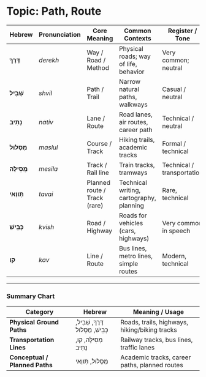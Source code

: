 # Topic: Path, Route

| Hebrew         | Pronunciation  | Core Meaning             | Common Contexts                              | Register / Tone             |
|----------------|-----------------|---------------------------|----------------------------------------------|-----------------------------|
| **דֶּרֶךְ**       | *derekh*         | Way / Road / Method        | Physical roads; way of life, behavior        | Very common; neutral         |
| **שְׁבִיל**       | *shvil*           | Path / Trail               | Narrow natural paths, walkways               | Casual / neutral             |
| **נָתִיב**        | *nativ*           | Lane / Route               | Road lanes, air routes, career path          | Technical / neutral          |
| **מַסְלוּל**      | *maslul*          | Course / Track             | Hiking trails, academic tracks              | Formal / technical           |
| **מְסִילָּה**      | *mesila*          | Track / Rail line          | Train tracks, tramways                      | Technical / transportation   |
| **תְּווַאי**       | *tavai*           | Planned route / Track (rare) | Technical writing, cartography, planning    | Rare, technical               |
| **כְּבִישׁ**       | *kvish*           | Road / Highway             | Roads for vehicles (cars, highways)          | Very common in speech        |
| **קו**            | *kav*             | Line / Route               | Bus lines, metro lines, simple routes        | Modern, technical             |

---

### Summary Chart

| Category                  | Hebrew                       | Meaning / Usage                             |
|----------------------------|---------------------------------------------------------|---------------------------------------------|
| **Physical Ground Paths**  | דֶּרֶךְ, שְׁבִיל, כְּבִישׁ, מַסְלוּל | Roads, trails, highways, hiking/biking tracks |
| **Transportation Lines**   | מְסִילָּה, קו, נָתִיב       | Railway tracks, bus lines, traffic lanes    |
| **Conceptual / Planned Paths** | מַסְלוּל, תְּווַאי               | Academic tracks, career paths, planned routes |

